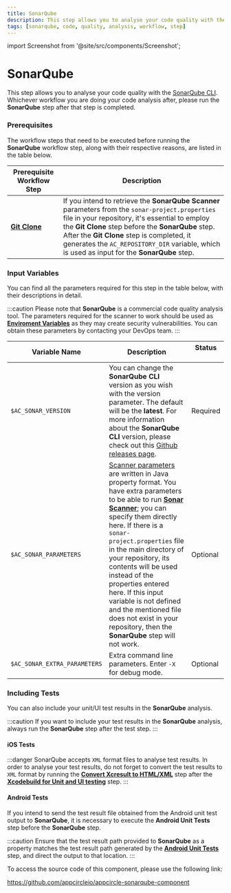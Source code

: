 ```yaml
---
title: SonarQube
description: This step allows you to analyse your code quality with the SonarQube CLI.
tags: [sonarqube, code, quality, analysis, workflow, step]
---
```


import Screenshot from '@site/src/components/Screenshot';

# SonarQube

This step allows you to analyse your code quality with the [SonarQube CLI](https://docs.sonarsource.com/sonarqube/latest/analyzing-source-code/scanners/sonarscanner). Whichever workflow you are doing your code analysis after, please run the **SonarQube** step after that step is completed.

<Screenshot url='https://cdn.appcircle.io/docs/assets/BE2583-sonarOrder.png' />

### Prerequisites

The workflow steps that need to be executed before running the **SonarQube** workflow step, along with their respective reasons, are listed in the table below.

| Prerequisite Workflow Step                                                            | Description                                                                                                                                                                                                                                                                                                                                             |
| ------------------------------------------------------------------------------------- | ------------------------------------------------------------------------------------------------------------------------------------------------------------------------------------------------------------------------------------------------------------------------------------------------------------------------------------------------------- |
| [**Git Clone**](https://docs.appcircle.io/workflows/common-workflow-steps/#git-clone) | If you intend to retrieve the **SonarQube Scanner** parameters from the `sonar-project.properties` file in your repository, it's essential to employ the **Git Clone** step before the **SonarQube** step. After the **Git Clone** step is completed, it generates the `AC_REPOSITORY_DIR` variable, which is used as input for the **SonarQube** step. |

### Input Variables

You can find all the parameters required for this step in the table below, with their descriptions in detail.

<Screenshot url='https://cdn.appcircle.io/docs/assets/BE2583-sonarInput.png' />

:::caution
Please note that **SonarQube** is a commercial code quality analysis tool. The parameters required for the scanner to work should be used as [**Enviroment Variables**](https://docs.appcircle.io/environment-variables/) as they may create security vulnerabilities. You can obtain these parameters by contacting your DevOps team.
:::

| Variable Name                | Description                                                                                                                                                                                                                                                                                                                                                                                                                                                                                                                                                                                                                                         | Status      |
| ---------------------------- | --------------------------------------------------------------------------------------------------------------------------------------------------------------------------------------------------------------------------------------------------------------------------------------------------------------------------------------------------------------------------------------------------------------------------------------------------------------------------------------------------------------------------------------------------------------------------------------------------------------------------------------------------- | ----------- |
| `$AC_SONAR_VERSION`          | You can change the **SonarQube CLI** version as you wish with the version parameter. The default will be the **latest**. For more information about the **SonarQube CLI** version, please check out this [Github releases page](https://github.com/SonarSource/sonar-scanner-cli/releases).                                                                                                                                                                                                                                                                                                                                                         | Required    |
| `$AC_SONAR_PARAMETERS`       | [Scanner parameters](https://docs.sonarsource.com/sonarqube/9.9/analyzing-source-code/analysis-parameters/) are written in Java property format. You have extra parameters to be able to run [**Sonar Scanner**](https://docs.sonarsource.com/sonarqube/9.9/analyzing-source-code/scanners/sonarscanner/); you can specify them directly here. If there is a `sonar-project.properties` file in the main directory of your repository, its contents will be used instead of the properties entered here. If this input variable is not defined and the mentioned file does not exist in your repository, then the **SonarQube** step will not work. | Optional    |
| `$AC_SONAR_EXTRA_PARAMETERS` | Extra command line parameters. Enter `-X` for debug mode.                                                                                                                                                                                                                                                                                                                                                                                                                                                                                                                                                                                           | Optional    |

### Including Tests

You can also include your unit/UI test results in the **SonarQube** analysis.

:::caution
If you want to include your test results in the **SonarQube** analysis, always run the **SonarQube** step after the test step.
:::

#### iOS Tests

<Screenshot url='https://cdn.appcircle.io/docs/assets/BE2583-sonarTestOrder.png' />

:::danger
SonarQube accepts `XML` format files to analyse test results. In order to analyse your test results, do not forget to convert the test results to `XML` format by running the [**Convert Xcresult to HTML/XML**](https://github.com/appcircleio/appcircle-ios-xcresult-convert-html-xml-component) step after the [**Xcodebuild for Unit and UI testing**](https://docs.appcircle.io/workflows/ios-specific-workflow-steps#xcodebuild-for-unit-and-ui-tests) step.
:::

#### Android Tests

If you intend to send the test result file obtained from the Android unit test output to **SonarQube**, it is necessary to execute the **Android Unit Tests** step before the **SonarQube** step.

<Screenshot url='https://cdn.appcircle.io/docs/assets/BE2583-sonarTestAndroidOrder.png' />

:::caution
Ensure that the test result path provided to **SonarQube** as a property matches the test result path generated by the [**Android Unit Tests**](https://docs.appcircle.io/workflows/android-specific-workflow-steps/#android-unit-tests) step, and direct the output to that location.
:::

To access the source code of this component, please use the following link:

https://github.com/appcircleio/appcircle-sonarqube-component

